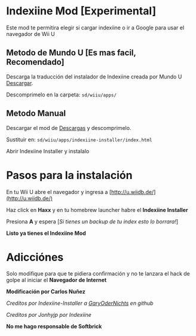 # Indexiine Mod [Experimental]
Este mod te permitira elegir si cargar indexiine o ir a Google para usar el navegador de Wii U

## Metodo de Mundo U [Es mas facil, Recomendado]
Descarga la traducción del instalador de Indexiine creada por Mundo U [Descargar](https://mega.nz/file/Cz5xRbrZ#8cxx51UlARuy0J5fM1nTLabiaS1P9waoi-4zIAWwJKI).

Descomprimelo en la carpeta: `sd/wiiu/apps/`

## Metodo Manual

Descargar el mod de [Descargas](https://github.com/GaryOderNichts/indexiine-installer/releases) y descomprimelo.

Sustituir en: `sd/wiiu/apps/indexiine-installer/index.html`

Abrir Indexiine Installer y instalalo
# Pasos para la instalación
En tu Wii U abre el navegador y ingresa a [http://u.wiidb.de/](http://u.wiidb.de/)

Haz click en __Haxx__ y en tu homebrew launcher habre el **Indexiine Installer**

Presiona __A__ y espera             [_Si tienes un backup de tu index esto lo borrara!_]

__Listo ya tienes el Indexiine Mod__

# Adicciónes
Solo modifique para que te pidiera confirmación y no te lanzara el hack de golpe al iniciar el __Navegador de Internet__

__Modificación por Carlos Nuñez__

*Creditos por Indexiine-Installer a [GaryOderNichts](https://github.com/GaryOderNichts) en github*

*Creditos por Jonhyjp por Indexiine*

__No me hago responsable de Softbrick__
